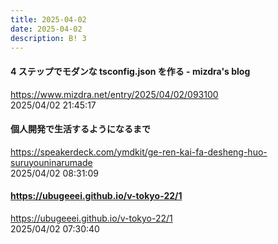 ```yaml
---
title: 2025-04-02
date: 2025-04-02
description: B! 3
---
```


#### 4 ステップでモダンな tsconfig.json を作る - mizdra's blog
https://www.mizdra.net/entry/2025/04/02/093100<br>
2025/04/02 21:45:17<br>


#### 個人開発で生活するようになるまで
https://speakerdeck.com/ymdkit/ge-ren-kai-fa-desheng-huo-suruyouninarumade<br>
2025/04/02 08:31:09<br>


#### https://ubugeeei.github.io/v-tokyo-22/1
https://ubugeeei.github.io/v-tokyo-22/1<br>
2025/04/02 07:30:40<br>


